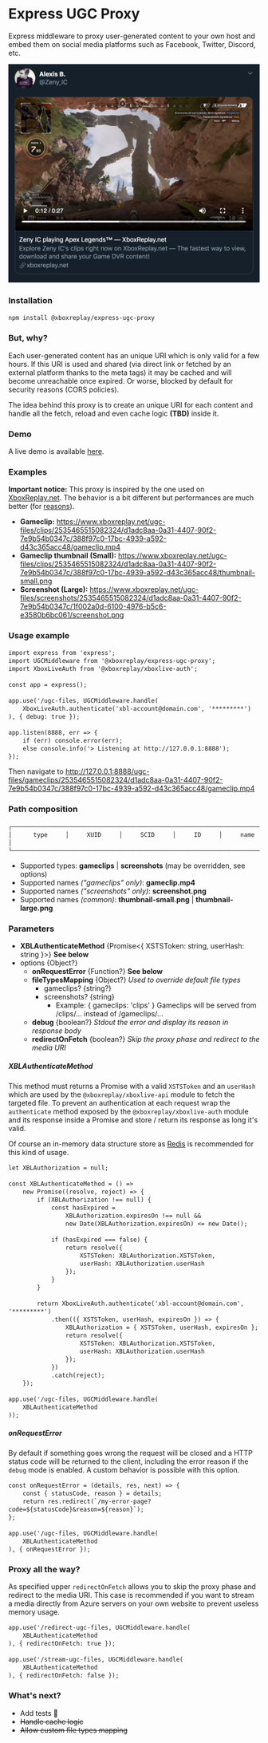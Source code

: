 # Express UGC Proxy

Express middleware to proxy user-generated content to your own host and embed them on social media platforms such as Facebook, Twitter, Discord, etc.

<img src="twitter-preview.png" width="520" />

### Installation

```
npm install @xboxreplay/express-ugc-proxy
```

### But, why?

Each user-generated content has an unique URI which is only valid for a few hours. If this URI is used and shared (via direct link or fetched by an external platform thanks to the meta tags) it may be cached and will become unreachable once expired. Or worse, blocked by default for security reasons (CORS policies).

The idea behind this proxy is to create an unique URI for each content and handle all the fetch, reload and even cache logic **(TBD)** inside it.

### Demo

A live demo is available [here](https://express-ugc-proxy-demo.xboxreplay.now.sh).

### Examples

**Important notice:** This proxy is inspired by the one used on [XboxReplay.net](https://www.xboxreplay.net/). The behavior is a bit different but performances are much better (for [reasons](https://i.redd.it/mgjvqsd2j8e31.jpg)).

* **Gameclip:** https://www.xboxreplay.net/ugc-files/clips/2535465515082324/d1adc8aa-0a31-4407-90f2-7e9b54b0347c/388f97c0-17bc-4939-a592-d43c365acc48/gameclip.mp4
* **Gameclip thumbnail (Small):** https://www.xboxreplay.net/ugc-files/clips/2535465515082324/d1adc8aa-0a31-4407-90f2-7e9b54b0347c/388f97c0-17bc-4939-a592-d43c365acc48/thumbnail-small.png
* **Screenshot (Large):** https://www.xboxreplay.net/ugc-files/screenshots/2535465515082324/d1adc8aa-0a31-4407-90f2-7e9b54b0347c/1f002a0d-6100-4976-b5c6-e3580b6bc061/screenshot.png

### Usage example

```
import express from 'express';
import UGCMiddleware from '@xboxreplay/express-ugc-proxy';
import XboxLiveAuth from '@xboxreplay/xboxlive-auth';

const app = express();

app.use('/ugc-files, UGCMiddleware.handle(
    XboxLiveAuth.authenticate('xbl-account@domain.com', '*********')
), { debug: true });

app.listen(8888, err => {
    if (err) console.error(err);
    else console.info('> Listening at http://127.0.0.1:8888');
});
```

Then navigate to http://127.0.0.1:8888/ugc-files/gameclips/2535465515082324/d1adc8aa-0a31-4407-90f2-7e9b54b0347c/388f97c0-17bc-4939-a592-d43c365acc48/gameclip.mp4

### Path composition

```
┌─────────────────────────────────────────────────────────────────────────┐
│      type     │     XUID     │     SCID     │     ID     │     name     │
└─────────────────────────────────────────────────────────────────────────┘
```

* Supported types: **gameclips** | **screenshots** (may be overridden, see options)
* Supported names *("gameclips" only)*: **gameclip.mp4**
* Supported names *("screenshots" only)*: **screenshot.png**
* Supported names *(common)*: **thumbnail-small.png** | **thumbnail-large.png**

### Parameters

* **XBLAuthenticateMethod** {Promise<{ XSTSToken: string, userHash: string }>} **See below**
* options {Object?}
    * **onRequestError** {Function?} **See below**
    * **fileTypesMapping** {Object?} *Used to override default file types*
        * gameclips? {string?}
        * screenshots? {string}
            * Example: { gameclips: 'clips' } Gameclips will be served from /clips/... instead of /gameclips/...
    * **debug** {boolean?} *Stdout the error and display its reason in response body*
    * **redirectOnFetch** {boolean?} *Skip the proxy phase and redirect to the media URI*

##### XBLAuthenticateMethod
This method must returns a Promise with a valid `XSTSToken` and an `userHash` which are used by the `@xboxreplay/xboxlive-api` module to fetch the targeted file. To prevent an authentication at each request wrap the `authenticate` method exposed by the `@xboxreplay/xboxlive-auth` module and its response inside a Promise and store / return its response as long it's valid.

Of course an in-memory data structure store as [Redis](https://www.npmjs.com/package/ioredis) is recommended for this kind of usage.

```
let XBLAuthorization = null;

const XBLAuthenticateMethod = () =>
    new Promise((resolve, reject) => {
        if (XBLAuthorization !== null) {
            const hasExpired =
                XBLAuthorization.expiresOn !== null &&
                new Date(XBLAuthorization.expiresOn) <= new Date();

            if (hasExpired === false) {
                return resolve({
                    XSTSToken: XBLAuthorization.XSTSToken,
                    userHash: XBLAuthorization.userHash
                });
            }
        }

        return XboxLiveAuth.authenticate('xbl-account@domain.com', '*********')
            .then(({ XSTSToken, userHash, expiresOn }) => {
                XBLAuthorization = { XSTSToken, userHash, expiresOn };
                return resolve({
                    XSTSToken: XBLAuthorization.XSTSToken,
                    userHash: XBLAuthorization.userHash
                });
            })
            .catch(reject);
    });

app.use('/ugc-files, UGCMiddleware.handle(
    XBLAuthenticateMethod
));
```

##### onRequestError
By default if something goes wrong the request will be closed and a HTTP status code will be returned to the client, including the error reason if the `debug` mode is enabled. A custom behavior is possible with this option.

```
const onRequestError = (details, res, next) => {
    const { statusCode, reason } = details;
    return res.redirect(`/my-error-page?code=${statusCode}&reason=${reason}`);
};

app.use('/ugc-files, UGCMiddleware.handle(
    XBLAuthenticateMethod
), { onRequestError });
```

### Proxy all the way?
As specified upper `redirectOnFetch` allows you to skip the proxy phase and redirect to the media URI. This case is recommended if you want to stream a media directly from Azure servers on your own website to prevent useless memory usage.

```
app.use('/redirect-ugc-files, UGCMiddleware.handle(
    XBLAuthenticateMethod
), { redirectOnFetch: true });

app.use('/stream-ugc-files, UGCMiddleware.handle(
    XBLAuthenticateMethod
), { redirectOnFetch: false });
```

### What's next?
* Add tests 🤷
* ~~Handle cache logic~~
* ~~Allow custom file types mapping~~
